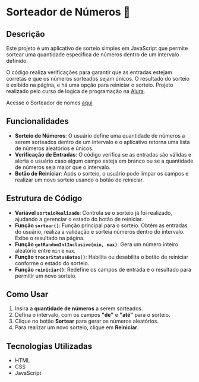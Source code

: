 # Sorteador de Números :crystal_ball:

## Descrição

Este projeto é um aplicativo de sorteio simples em JavaScript que permite sortear uma quantidade especifica de números dentro de um intervalo definido. 

O código realiza verificações para garantir que as entradas estejam corretas e que os números sorteados sejam únicos. O resultado do sorteio é exibido na página, e há uma opção para reiniciar o sorteio. Projeto realizado pelo curso de logica de programação na [Alura](https://cursos.alura.com.br/).

Acesse o Sorteador de nomes [aqui](https://sorteador-nine-sandy.vercel.app/)

## Funcionalidades

- **Sorteio de Números**: O usuário define uma quantidade de números a serem sorteados dentro de um intervalo e o aplicativo retorna uma lista de números aleatórios e únicos.
- **Verificação de Entradas**: O código verifica se as entradas são válidas e alerta o usuário caso algum campo esteja em branco ou se a quantidade de números seja maior que o intervalo.
- **Botão de Reiniciar**: Após o sorteio, o usuário pode limpar os campos e realizar um novo sorteio usando o botão de reiniciar.

## Estrutura de Código

- **Variável `sorteioRealizado`**: Controla se o sorteio já foi realizado, ajudando a gerenciar o estado do botão de reiniciar.
- **Função `sortear()`**: Função principal para o sorteio. Obtém as entradas do usuário, realiza a validação e sorteia números dentro do intervalo. Exibe o resultado na página.
- **Função `getRandomIntInclusive(min, max)`**: Gera um número inteiro aleatório entre `min` e `max`.
- **Função `trocarStatusBotao()`**: Habilita ou desabilita o botão de reiniciar conforme o estado do sorteio.
- **Função `reiniciar()`**: Redefine os campos de entrada e o resultado para permitir um novo sorteio.

## Como Usar

1. Insira a **quantidade de números** a serem sorteados.
2. Defina o intervalo, com os campos **"de"** e **"até"** para o sorteio.
3. Clique no botão **Sortear** para gerar os números aleatórios.
4. Para realizar um novo sorteio, clique em **Reiniciar**.

## Tecnologias Utilizadas

- HTML
- CSS
- JavaScript

